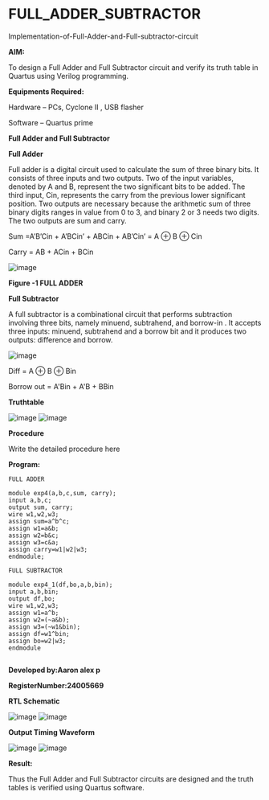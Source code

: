 # FULL_ADDER_SUBTRACTOR

Implementation-of-Full-Adder-and-Full-subtractor-circuit

**AIM:**

To design a Full Adder and Full Subtractor circuit and verify its truth table in Quartus using Verilog programming.

**Equipments Required:**

Hardware – PCs, Cyclone II , USB flasher

Software – Quartus prime

**Full Adder and Full Subtractor**

**Full Adder**

Full adder is a digital circuit used to calculate the sum of three binary bits. It consists of three inputs and two outputs. Two of the input variables, denoted by A and B, represent the two significant bits to be added. The third input, Cin, represents the carry from the previous lower significant position. Two outputs are necessary because the arithmetic sum of three binary digits ranges in value from 0 to 3, and binary 2 or 3 needs two digits. The two outputs are sum and carry.

Sum =A’B’Cin + A’BCin’ + ABCin + AB’Cin’ = A ⊕ B ⊕ Cin 

Carry = AB + ACin + BCin

![image](https://github.com/naavaneetha/FULL_ADDER_SUBTRACTOR/assets/154305477/0f30ba51-5ffb-4198-845f-18e054f675e7)

**Figure -1 FULL ADDER**

**Full Subtractor**

A full subtractor is a combinational circuit that performs subtraction involving three bits, namely minuend, subtrahend, and borrow-in . It accepts three inputs: minuend, subtrahend and a borrow bit and it produces two outputs: difference and borrow.

![image](https://github.com/naavaneetha/FULL_ADDER_SUBTRACTOR/assets/154305477/02b24f51-ab51-4304-9ad6-7b81ffc1ead5)

Diff = A ⊕ B ⊕ Bin 

Borrow out = A'Bin + A'B + BBin

**Truthtable**

![image](https://github.com/user-attachments/assets/fb2da15f-5291-4420-8d86-17478e33cf63)
![image](https://github.com/user-attachments/assets/7857a4d6-1735-4a20-bf25-c5df93c233c1)


**Procedure**

Write the detailed procedure here

**Program:**
```
FULL ADDER

module exp4(a,b,c,sum, carry);
input a,b,c;
output sum, carry;
wire w1,w2,w3;
assign sum=a^b^c;
assign w1=a&b;
assign w2=b&c;
assign w3=c&a;
assign carry=w1|w2|w3;
endmodule;

FULL SUBTRACTOR

module exp4_1(df,bo,a,b,bin);
input a,b,bin;
output df,bo;
wire w1,w2,w3;
assign w1=a^b;
assign w2=(~a&b);
assign w3=(~w1&bin);
assign df=w1^bin;
assign bo=w2|w3;
endmodule


```

 **Developed by:Aaron alex p**
 
 **RegisterNumber:24005669**


**RTL Schematic**

![image](https://github.com/user-attachments/assets/68df6867-e2cd-4647-bc54-64db0fdb81bd)
![image](https://github.com/user-attachments/assets/f9d96508-5341-4234-bfe8-2b3a15be64d6)


**Output Timing Waveform**

![image](https://github.com/user-attachments/assets/212983f4-2d69-4d23-81e7-2c1754a8269e)
![image](https://github.com/user-attachments/assets/310ca996-c903-4f28-a450-9813e0667ead)



**Result:**

Thus the Full Adder and Full Subtractor circuits are designed and the truth tables is verified using Quartus software.



